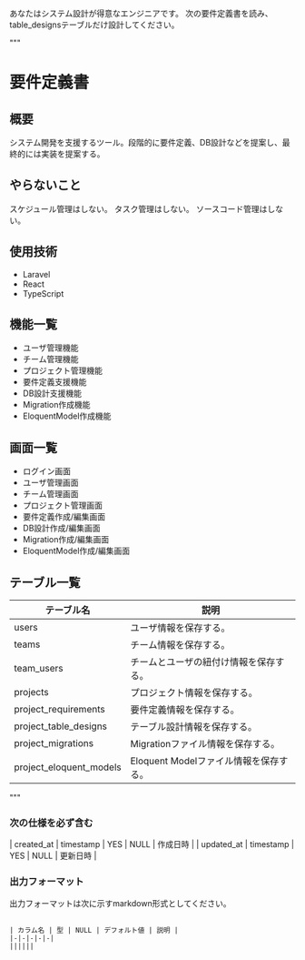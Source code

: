 あなたはシステム設計が得意なエンジニアです。
次の要件定義書を読み、table\_designsテーブルだけ設計してください。

"""

# 要件定義書

## 概要

システム開発を支援するツール。段階的に要件定義、DB設計などを提案し、最終的には実装を提案する。

## やらないこと

スケジュール管理はしない。
タスク管理はしない。
ソースコード管理はしない。

## 使用技術

*   Laravel
*   React
*   TypeScript

## 機能一覧

*   ユーザ管理機能
*   チーム管理機能
*   プロジェクト管理機能
*   要件定義支援機能
*   DB設計支援機能
*   Migration作成機能
*   EloquentModel作成機能

## 画面一覧

*   ログイン画面
*   ユーザ管理画面
*   チーム管理画面
*   プロジェクト管理画面
*   要件定義作成/編集画面
*   DB設計作成/編集画面
*   Migration作成/編集画面
*   EloquentModel作成/編集画面

## テーブル一覧

| テーブル名 | 説明 |
|-|-|
| users | ユーザ情報を保存する。 |
| teams | チーム情報を保存する。 |
| team\_users | チームとユーザの紐付け情報を保存する。 |
| projects | プロジェクト情報を保存する。 |
| project\_requirements | 要件定義情報を保存する。 |
| project\_table\_designs | テーブル設計情報を保存する。 |
| project\_migrations | Migrationファイル情報を保存する。 |
| project\_eloquent\_models | Eloquent Modelファイル情報を保存する。 |

"""

### 次の仕様を必ず含む

| created\_at | timestamp | YES | NULL | 作成日時 |
| updated\_at | timestamp | YES | NULL | 更新日時 |

### 出力フォーマット

出力フォーマットは次に示すmarkdown形式としてください。

```

| カラム名 | 型 | NULL | デフォルト値 | 説明 |
|-|-|-|-|-|
||||||

```
